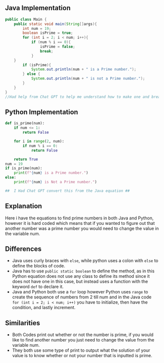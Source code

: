 ## Java Implementation
```Java
public class Main {
    public static void main(String[]args){
        int num = 19;
        boolean isPrime = true;
        for (int i = 2; i < num; i++){
            if (num % i == 0){
                isPrime = false;
                break;
            }
    }
        if (isPrime){
            System.out.println(num + " is a Prime number.");
        } else {
            System.out.println(num + " is not a Prime number.");
        }
    }
}
//Had help from Chat GPT to help me understand how to make one and break it down step by step//
```
## Python Implementation
``` Python
def is_prime(num):
    if num <= 1:
        return False

    for i in range(2, num):
        if num % i == 0:
            return False

    return True
num = 19
if is_prime(num):
    print(f"{num} is a Prime number.")
else:
    print(f"{num} is Not a Prime number.")

##  I Had Chat GPT convert this from the Java equation ##
```
## Explanation
Here i have the equations to find prime numbers in both Java and Python, however it is hard coded which means that if you wanted to figure out that another number was a prime number you would need to change the value in the variable num.

## Differences
- Java uses curly braces with `else`, while python uses a colon with `else` to define the blocks of code.
- Java has to use `public static boolean` to define the method, as in this Python equation does not use any class to define its method since it does not have one in this case, but instead uses a function with the keyword `def` to declare it.
- Java and Python both use a `for` loop however Python uses `range` to create the sequence of numbers from 2 till num and in the Java code `for (int i = 2; i < num; i++)` you have to initialize, then have the condition, and lastly increment.
## Similarities
- Both Codes print out whether or not the number is prime, if you would like to find another number you just need to change the value from the variable num.
- They both use some type of print to output what the solution of your value is to know whether or not your number that is inputted is prime.